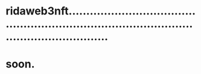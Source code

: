 # ridaweb3nft......................................................................................................................
# soon.
